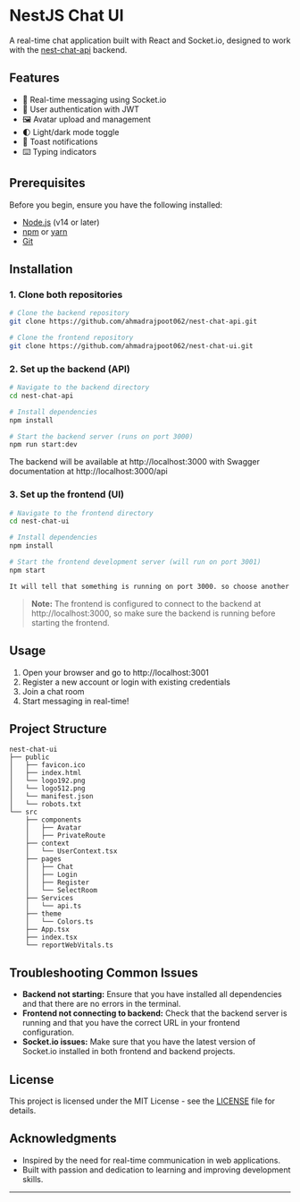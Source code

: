 # NestJS Chat UI

A real-time chat application built with React and Socket.io, designed to work with the [nest-chat-api](https://github.com/ahmadrajpoot062/nest-chat-api) backend.


## Features

- 💬 Real-time messaging using Socket.io
- 👤 User authentication with JWT
- 🖼️ Avatar upload and management
- 🌓 Light/dark mode toggle
- 🔔 Toast notifications
- ⌨️ Typing indicators

## Prerequisites

Before you begin, ensure you have the following installed:
- [Node.js](https://nodejs.org/) (v14 or later)
- [npm](https://www.npmjs.com/) or [yarn](https://yarnpkg.com/)
- [Git](https://git-scm.com/)

## Installation

### 1. Clone both repositories

```bash
# Clone the backend repository
git clone https://github.com/ahmadrajpoot062/nest-chat-api.git

# Clone the frontend repository
git clone https://github.com/ahmadrajpoot062/nest-chat-ui.git
```

### 2. Set up the backend (API)

```bash
# Navigate to the backend directory
cd nest-chat-api

# Install dependencies
npm install

# Start the backend server (runs on port 3000)
npm run start:dev
```

The backend will be available at http://localhost:3000 with Swagger documentation at http://localhost:3000/api

### 3. Set up the frontend (UI)

```bash
# Navigate to the frontend directory
cd nest-chat-ui

# Install dependencies
npm install

# Start the frontend development server (will run on port 3001)
npm start

It will tell that something is running on port 3000. so choose another port to run frontend by pressing yes. Then frontend will run on port 3001
```

> **Note:** The frontend is configured to connect to the backend at http://localhost:3000, so make sure the backend is running before starting the frontend.

## Usage

1. Open your browser and go to http://localhost:3001
2. Register a new account or login with existing credentials
3. Join a chat room
4. Start messaging in real-time!

## Project Structure

```
nest-chat-ui
├── public
│   ├── favicon.ico
│   ├── index.html
│   └── logo192.png
│   └── logo512.png
│   └── manifest.json
│   └── robots.txt
└── src
    ├── components
    │   ├── Avatar
    │   ├── PrivateRoute
    ├── context
    │   └── UserContext.tsx
    ├── pages
    │   ├── Chat
    │   ├── Login
    │   ├── Register
    │   └── SelectRoom
    ├── Services
    │   └── api.ts
    ├── theme
    │   └── Colors.ts
    ├── App.tsx
    ├── index.tsx
    └── reportWebVitals.ts
```

## Troubleshooting Common Issues

- **Backend not starting:** Ensure that you have installed all dependencies and that there are no errors in the terminal.
- **Frontend not connecting to backend:** Check that the backend server is running and that you have the correct URL in your frontend configuration.
- **Socket.io issues:** Make sure that you have the latest version of Socket.io installed in both frontend and backend projects.

## License

This project is licensed under the MIT License - see the [LICENSE](LICENSE) file for details.

## Acknowledgments

- Inspired by the need for real-time communication in web applications.
- Built with passion and dedication to learning and improving development skills.

---


